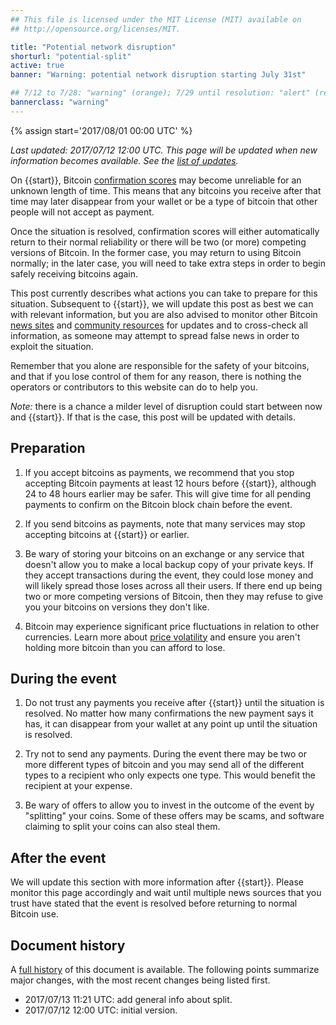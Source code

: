 ```yaml
---
## This file is licensed under the MIT License (MIT) available on
## http://opensource.org/licenses/MIT.

title: "Potential network disruption"
shorturl: "potential-split"
active: true
banner: "Warning: potential network disruption starting July 31st"

## 7/12 to 7/28: "warning" (orange); 7/29 until resolution: "alert" (red)
bannerclass: "warning"
---
```

{% assign start='<span class="date">2017/08/01 00:00 UTC</span>' %}

*Last updated: <span class="date">2017/07/12 12:00 UTC</span>.  This
page will be updated when new information becomes available.  See the
[list of updates][].*

On {{start}}, Bitcoin [confirmation scores][] may become unreliable for
an unknown length of time.  This means that any bitcoins you receive
after that time may later disappear from your wallet or be a
type of bitcoin that other people will not accept as payment.

Once the situation is resolved, confirmation scores will either
automatically return to their normal reliability or there will be two
(or more) competing versions of Bitcoin.  In the former case, you may
return to using Bitcoin normally; in the later case, you will need to
take extra steps in order to begin safely receiving bitcoins again.

This post currently describes what actions you can take to prepare for
this situation.  Subsequent to {{start}}, we will update this post as
best we can with relevant information, but you are also advised to
monitor other Bitcoin [news sites][] and [community resources][] for
updates and to cross-check all information, as someone may attempt to
spread false news in order to exploit the situation.

Remember that you alone are responsible for the safety of your bitcoins,
and that if you lose control of them for any reason, there is nothing
the operators or contributors to this website can do to help you.

*Note:* there is a chance a milder level of disruption could start
between now and {{start}}. If that is the case, this post will be
updated with details.

## Preparation

1. If you accept bitcoins as payments, we recommend that you stop
accepting Bitcoin payments at least 12 hours before {{start}}, although
24 to 48 hours earlier may be safer.  This will give time for all
pending payments to confirm on the Bitcoin block chain before the event.

1. If you send bitcoins as payments, note that many services may stop
accepting bitcoins at {{start}} or earlier.

1. Be wary of storing your bitcoins on an exchange or any service that
doesn't allow you to make a local backup copy of your private keys.  If
they accept transactions during the event, they could lose money and
will likely spread those loses across all their users.  If there end up
being two or more competing versions of Bitcoin, then they may refuse to
give you your bitcoins on versions they don't like.

1. Bitcoin may experience significant price fluctuations in relation to
other currencies.  Learn more about [price volatility][] and ensure you
aren't holding more bitcoin than you can afford to lose.

## During the event

1. Do not trust any payments you receive after {{start}} until the situation
is resolved.  No matter how many confirmations the new payment says it
has, it can disappear from your wallet at any point up until the
situation is resolved.

1. Try not to send any payments.  During the event there may be two or
more different types of bitcoin and you may send all of the different
types to a recipient who only expects one type.  This would benefit the
recipient at your expense.

1. Be wary of offers to allow you to invest in the outcome of the event
by "splitting" your coins.  Some of these offers may be scams, and
software claiming to split your coins can also steal them.

## After the event

We will update this section with more information after {{start}}. Please
monitor this page accordingly and wait until multiple news sources that you
trust have stated that the event is resolved before returning to normal Bitcoin
use.

## Document history

A [full history][] of this document is available.  The following points
summarize major changes, with the most recent changes being listed
first.

- <span class="date">2017/07/13 11:21 UTC</span>: add general info about split.
- <span class="date">2017/07/12 12:00 UTC</span>: initial version.

[full history]: https://github.com/bitcoin-dot-org/bitcoin.org/commits/master/_alerts/2017-07-12-potential-split.md
[list of updates]: #document-history
[news sites]: /en/resources#news
[community resources]: /en/community
[confirmation scores]: /en/you-need-to-know#instant
[price volatility]: /en/you-need-to-know#volatile

<script src="/js/jquery/jquery-1.11.2.min.js"></script>
<script>
// Localize dates
$(".date").each(function() {
  // Try to parse the string as a date
  epoch = Date.parse($(this).text());
  // Only convert the string to localtime if it's a number
  if (isNaN(epoch) == false) {
    var utcdate=new Date(epoch);
    var localedate = utcdate.toString();
    $(this).text(localedate);
  }
});
</script>
